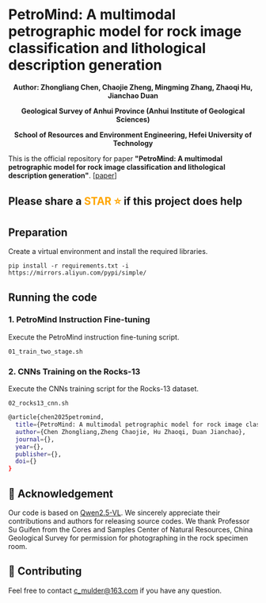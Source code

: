# PetroMind: A multimodal petrographic model for rock image classification and lithological description generation

<div align="center">
<strong>Author: Zhongliang Chen, Chaojie Zheng, Mingming Zhang, Zhaoqi Hu, Jianchao Duan</strong>
  
<strong>Geological Survey of Anhui Province (Anhui Institute of Geological Sciences)</strong>

<strong>School of Resources and Environment Engineering, Hefei University of Technology</strong>
</div>

This is the official repository for paper **"PetroMind: A multimodal petrographic model for rock image classification and lithological description generation"**. [[paper](https://)]

## Please share a <font color='orange'>STAR ⭐</font> if this project does help

## Preparation
Create a virtual environment and install the required libraries.
```shell
pip install -r requirements.txt -i https://mirrors.aliyun.com/pypi/simple/
```

## Running the code

### 1. PetroMind Instruction Fine-tuning
Execute the PetroMind instruction fine-tuning script.
```shell
01_train_two_stage.sh
```

### 2. CNNs Training on the Rocks-13
Execute the CNNs training script for the Rocks-13 dataset.
```shell
02_rocks13_cnn.sh
```


```bash
@article{chen2025petromind,
  title={PetroMind: A multimodal petrographic model for rock image classification and lithological description generation},
  author={Chen Zhongliang,Zheng Chaojie, Hu Zhaoqi, Duan Jianchao},
  journal={},
  year={},
  publisher={},
  doi={}
}
```

## 🙏 Acknowledgement
Our code is based on [Qwen2.5-VL](https://github.com/QwenLM/Qwen2.5-VL). We sincerely appreciate their contributions and authors for releasing source codes. We thank Professor Su Guifen from the Cores and Samples Center of Natural Resources, China Geological Survey for permission for photographing in the rock specimen room.

## 🤖 Contributing
Feel free to contact c_mulder@163.com if you have any question.
